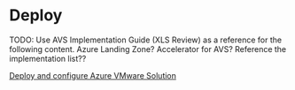 # Deploy

TODO: Use AVS Implementation Guide (XLS Review) as a reference for the following content.
Azure Landing Zone?
Accelerator for AVS?
Reference the implementation list??

[Deploy and configure Azure VMware Solution](https://learn.microsoft.com/en-us/azure/azure-vmware/deploy-azure-vmware-solution)
